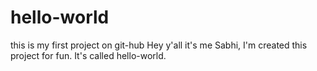 # hello-world
this is my first project on git-hub
Hey y'all it's me Sabhi, I'm created this project for fun. It's called hello-world.

